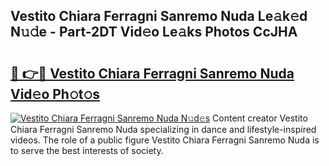 ## Vestito Chiara Ferragni Sanremo Nuda Le𝚊k𝚎d N𝚞𝚍e - Part-2DT Vid𝚎o Le𝚊ks Photos CcJHA

# <h2><a href="http://fbbx01.evod.top/?m=Vestito+Chiara+Ferragni+Sanremo+Nuda">🔗 👉🔴 Vestito Chiara Ferragni Sanremo Nuda Vid𝚎o Ph𝚘t𝚘s</a></h2>

[![Vestito Chiara Ferragni Sanremo Nuda N𝚞d𝚎s](https://i.imgur.com/8V9OHl7.gif)](http://fbbx01.evod.top/?m=Vestito+Chiara+Ferragni+Sanremo+Nuda)
Content creator Vestito Chiara Ferragni Sanremo Nuda specializing in dance and lifestyle-inspired videos. The role of a public figure Vestito Chiara Ferragni Sanremo Nuda is to serve the best interests of society. 
